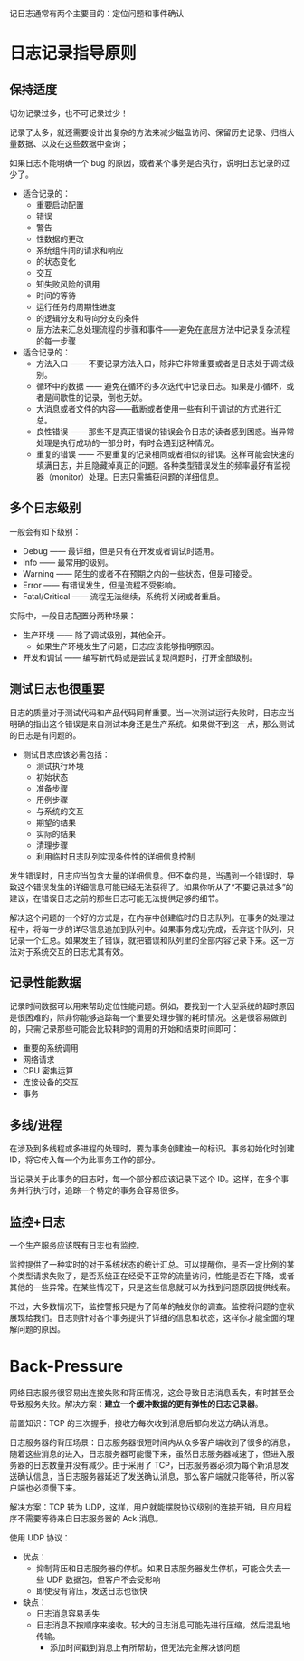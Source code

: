 记日志通常有两个主要目的：定位问题和事件确认

# 日志记录指导原则

## 保持适度

切勿记录过多，也不可记录过少！

记录了太多，就还需要设计出复杂的方法来减少磁盘访问、保留历史记录、归档大量数据、以及在这些数据中查询；

如果日志不能明确一个 bug 的原因，或者某个事务是否执行，说明日志记录的过少了。

- 适合记录的：
  - 重要启动配置
  - 错误
  - 警告
  - 性数据的更改
  - 系统组件间的请求和响应
  - 的状态变化
  - 交互
  - 知失败风险的调用
  - 时间的等待
  - 运行任务的周期性进度
  - 的逻辑分支和导向分支的条件
  - 层方法来汇总处理流程的步骤和事件——避免在底层方法中记录复杂流程的每一步骤
- 适合记录的：
  - 方法入口 —— 不要记录方法入口，除非它非常重要或者是日志处于调试级别。
  - 循环中的数据 —— 避免在循环的多次迭代中记录日志。如果是小循环，或者是间歇性的记录，倒也无妨。
  - 大消息或者文件的内容——截断或者使用一些有利于调试的方式进行汇总。
  - 良性错误 —— 那些不是真正错误的错误会令日志的读者感到困惑。当异常处理是执行成功的一部分时，有时会遇到这种情况。
  - 重复的错误 —— 不要重复的记录相同或者相似的错误。这样可能会快速的填满日志，并且隐藏掉真正的问题。各种类型错误发生的频率最好有监视器（monitor）处理。日志只需捕获问题的详细信息。

## 多个日志级别

一般会有如下级别：

- Debug —— 最详细，但是只有在开发或者调试时适用。
- Info —— 最常用的级别。
- Warning —— 陌生的或者不在预期之内的一些状态，但是可接受。
- Error —— 有错误发生，但是流程不受影响。
- Fatal/Critical —— 流程无法继续，系统将关闭或者重启。

实际中，一般日志配置分两种场景：

- 生产环境 —— 除了调试级别，其他全开。
  - 如果生产环境发生了问题，日志应该能够指明原因。
- 开发和调试 —— 编写新代码或是尝试复现问题时，打开全部级别。

## 测试日志也很重要

日志的质量对于测试代码和产品代码同样重要。当一次测试运行失败时，日志应当明确的指出这个错误是来自测试本身还是生产系统。如果做不到这一点，那么测试的日志是有问题的。

- 测试日志应该必需包括：
  - 测试执行环境
  - 初始状态
  - 准备步骤
  - 用例步骤
  - 与系统的交互
  - 期望的结果
  - 实际的结果
  - 清理步骤
  - 利用临时日志队列实现条件性的详细信息控制

发生错误时，日志应当包含大量的详细信息。但不幸的是，当遇到一个错误时，导致这个错误发生的详细信息可能已经无法获得了。如果你听从了“不要记录过多”的建议，在错误日志之前的那些日志可能无法提供足够的细节。

解决这个问题的一个好的方式是，在内存中创建临时的日志队列。在事务的处理过程中，将每一步的详尽信息追加到队列中。如果事务成功完成，丢弃这个队列，只记录一个汇总。如果发生了错误，就把错误和队列里的全部内容记录下来。这一方法对于系统交互的日志尤其有效。

## 记录性能数据

记录时间数据可以用来帮助定位性能问题。例如，要找到一个大型系统的超时原因是很困难的，除非你能够追踪每一个重要处理步骤的耗时情况。这是很容易做到的，只需记录那些可能会比较耗时的调用的开始和结束时间即可：

- 重要的系统调用
- 网络请求
- CPU 密集运算
- 连接设备的交互
- 事务

## 多线/进程

在涉及到多线程或多进程的处理时，要为事务创建独一的标识。事务初始化时创建 ID，将它传入每一个为此事务工作的部分。

当记录关于此事务的日志时，每一个部分都应该记录下这个 ID。这样，在多个事务并行执行时，追踪一个特定的事务会容易很多。

## 监控+日志

一个生产服务应该既有日志也有监控。

监控提供了一种实时的对于系统状态的统计汇总。可以提醒你，是否一定比例的某个类型请求失败了，是否系统正在经受不正常的流量访问，性能是否在下降，或者其他的一些异常。在某些情况下，只是这些信息就可以为找到问题原因提供线索。

不过，大多数情况下，监控警报只是为了简单的触发你的调查。监控将问题的症状展现给我们。日志则针对各个事务提供了详细的信息和状态，这样你才能全面的理解问题的原因。

# Back-Pressure

网络日志服务很容易出连接失败和背压情况，这会导致日志消息丢失，有时甚至会导致服务失败。解决方案：**建立一个缓冲数据的更有弹性的日志记录器**。

前置知识：TCP 的三次握手，接收方每次收到消息后都向发送方确认消息。

日志服务器的背压场景：日志服务器很短时间内从众多客户端收到了很多的消息，随着这些消息的进入，日志服务器可能慢下来，虽然日志服务器减速了，但进入服务器的日志数量并没有减少。由于采用了 TCP，日志服务器必须为每个新消息发送确认信息，当日志服务器延迟了发送确认消息，那么客户端就只能等待，所以客户端也必须慢下来。

解决方案：TCP 转为 UDP，这样，用户就能摆脱协议级别的连接开销，且应用程序不需要等待来自日志服务器的 Ack 消息。

使用 UDP 协议：

- 优点：
  - 抑制背压和日志服务器的停机。如果日志服务器发生停机，可能会失去一些 UDP 数据包，但客户不会受影响
  - 即使没有背压，发送日志也很快
- 缺点：
  - 日志消息容易丢失
  - 日志消息不按顺序来接收。较大的日志消息可能先进行压缩，然后混乱地传输。
    - 添加时间戳到消息上有所帮助，但无法完全解决该问题
